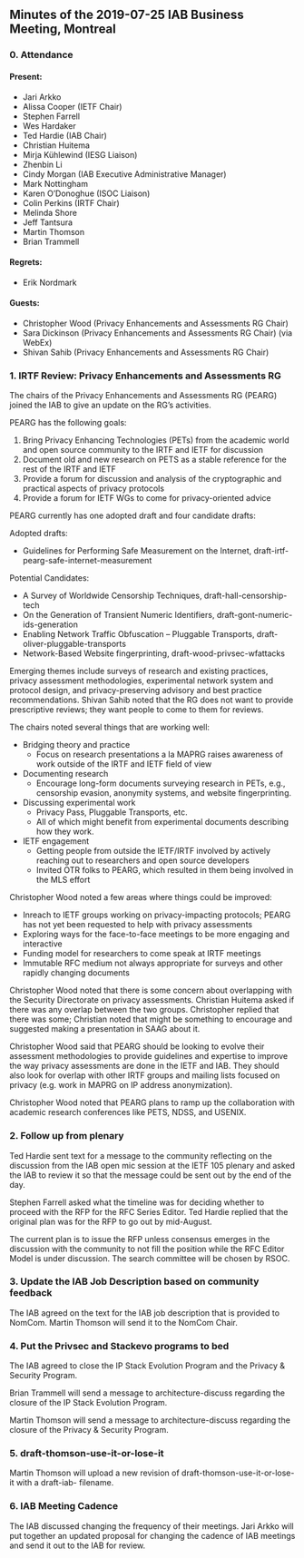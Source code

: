 
Minutes of the 2019-07-25 IAB Business Meeting, Montreal
--------------------------------------------------------


### 0. Attendance


#### Present:


* Jari Arkko
* Alissa Cooper (IETF Chair)
* Stephen Farrell
* Wes Hardaker
* Ted Hardie (IAB Chair)
* Christian Huitema
* Mirja Kühlewind (IESG Liaison)
* Zhenbin Li
* Cindy Morgan (IAB Executive Administrative Manager)
* Mark Nottingham
* Karen O’Donoghue (ISOC Liaison)
* Colin Perkins (IRTF Chair)
* Melinda Shore
* Jeff Tantsura
* Martin Thomson
* Brian Trammell


#### Regrets:


* Erik Nordmark


#### Guests:


* Christopher Wood (Privacy Enhancements and Assessments RG Chair)
* Sara Dickinson (Privacy Enhancements and Assessments RG Chair) (via WebEx)
* Shivan Sahib (Privacy Enhancements and Assessments RG Chair)


### 1. IRTF Review: Privacy Enhancements and Assessments RG


The chairs of the Privacy Enhancements and Assessments RG (PEARG) joined the IAB to give an update on the RG’s activities.


PEARG has the following goals:


1. Bring Privacy Enhancing Technologies (PETs) from the academic world and open source community to the IRTF and IETF for discussion
2. Document old and new research on PETS as a stable reference for the rest of the IRTF and IETF
3. Provide a forum for discussion and analysis of the cryptographic and practical aspects of privacy protocols
4. Provide a forum for IETF WGs to come for privacy-oriented advice


PEARG currently has one adopted draft and four candidate drafts:


Adopted drafts:


* Guidelines for Performing Safe Measurement on the Internet, draft-irtf-pearg-safe-internet-measurement


Potential Candidates:


* A Survey of Worldwide Censorship Techniques, draft-hall-censorship-tech
* On the Generation of Transient Numeric Identifiers, draft-gont-numeric-ids-generation
* Enabling Network Traffic Obfuscation – Pluggable Transports, draft-oliver-pluggable-transports
* Network-Based Website fingerprinting, draft-wood-privsec-wfattacks


Emerging themes include surveys of research and existing practices, privacy assessment methodologies, experimental network system and protocol design, and privacy-preserving advisory and best practice recommendations. Shivan Sahib noted that the RG does not want to provide prescriptive reviews; they want people to come to them for reviews.


The chairs noted several things that are working well:


* Bridging theory and practice
	+ Focus on research presentations a la MAPRG raises awareness of work outside of the IRTF and IETF field of view
* Documenting research
	+ Encourage long-form documents surveying research in PETs, e.g., censorship evasion, anonymity systems, and website fingerprinting.
* Discussing experimental work
	+ Privacy Pass, Pluggable Transports, etc.
	+ All of which might benefit from experimental documents describing how they work.
* IETF engagement
	+ Getting people from outside the IETF/IRTF involved by actively reaching out to researchers and open source developers
	+ Invited OTR folks to PEARG, which resulted in them being involved in the MLS effort


Christopher Wood noted a few areas where things could be improved:


* Inreach to IETF groups working on privacy-impacting protocols; PEARG has not yet been requested to help with privacy assessments
* Exploring ways for the face-to-face meetings to be more engaging and interactive
* Funding model for researchers to come speak at IRTF meetings
* Immutable RFC medium not always appropriate for surveys and other rapidly changing documents


Christopher Wood noted that there is some concern about overlapping with the Security Directorate on privacy assessments. Christian Huitema asked if there was any overlap between the two groups. Christopher replied that there was some; Christian noted that might be something to encourage and suggested making a presentation in SAAG about it.


Christopher Wood said that PEARG should be looking to evolve their assessment methodologies to provide guidelines and expertise to improve the way privacy assessments are done in the IETF and IAB. They should also look for overlap with other IRTF groups and mailing lists focused on privacy (e.g. work in MAPRG on IP address anonymization).


Christopher Wood noted that PEARG plans to ramp up the collaboration with academic research conferences like PETS, NDSS, and USENIX.


### 2. Follow up from plenary


Ted Hardie sent text for a message to the community reflecting on the discussion from the IAB open mic session at the IETF 105 plenary and asked the IAB to review it so that the message could be sent out by the end of the day.


Stephen Farrell asked what the timeline was for deciding whether to proceed with the RFP for the RFC Series Editor. Ted Hardie replied that the original plan was for the RFP to go out by mid-August.


The current plan is to issue the RFP unless consensus emerges in the discussion with the community to not fill the position while the RFC Editor Model is under discussion. The search committee will be chosen by RSOC.


### 3. Update the IAB Job Description based on community feedback


The IAB agreed on the text for the IAB job description that is provided to NomCom. Martin Thomson will send it to the NomCom Chair.


### 4. Put the Privsec and Stackevo programs to bed


The IAB agreed to close the IP Stack Evolution Program and the Privacy & Security Program.


Brian Trammell will send a message to architecture-discuss regarding the closure of the IP Stack Evolution Program.


Martin Thomson will send a message to architecture-discuss regarding the closure of the Privacy & Security Program.


### 5. draft-thomson-use-it-or-lose-it


Martin Thomson will upload a new revision of draft-thomson-use-it-or-lose-it with a draft-iab- filename.


### 6. IAB Meeting Cadence


The IAB discussed changing the frequency of their meetings. Jari Arkko will put together an updated proposal for changing the cadence of IAB meetings and send it out to the IAB for review.


